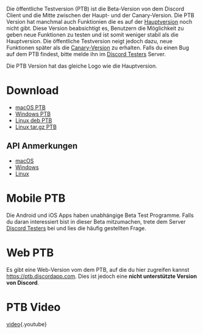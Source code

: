 <!-- TITLE: Discord öffentliche Testversion -->

Die öffentliche Testversion (PTB) ist die Beta-Version von dem Discord Client und die Mitte zwischen der Haupt- und der Canary-Version. Die PTB Version hat manchmal auch Funktionien die es auf der [Hauptversion](de/discord-stable) noch nicht gibt. Diese Version beabsichtigt es, Benutzern die Möglichkeit zu geben neue Funktionen zu testen und ist somit weniger stabil als die Hauptversion. Die öffentliche Testversion neigt jedoch dazu, neue Funktionen später als die [Canary-Version](/de/discord-canary) zu erhalten. Falls du einen Bug auf dem PTB findest, bitte melde ihn im [Discord Testers](https://discord.gg/discord-testers) Server. 

Die PTB Version hat das gleiche Logo wie die Hauptversion. 

# Download
* [macOS PTB](https://discordapp.com/api/download/ptb?platform=osx)
* [Windows PTB](https://discordapp.com/api/download/ptb?platform=win)
* [Linux deb PTB](https://discordapp.com/api/download/ptb?platform=linux&format=deb)
* [Linux tar.gz PTB](https://discordapp.com/api/download/ptb?platform=linux&format=tar.gz)
## API Anmerkungen
* [macOS](https://discordapp.com/api/ptb/updates?platform=osx)
* [Windows](https://discordapp.com/api/ptb/updates?platform=win)
* [Linux](https://discordapp.com/api/ptb/updates?platform=linux)

# Mobile PTB 
Die Android und iOS Apps haben unabhängige Beta Test Programme. Falls du daran interessiert bist in dieser Beta mitzumachen, trete dem Server [Discord Testers](http://discord.gg/discord-testers) bei und lies die häufig gestellten Frage.

# Web PTB
Es gibt eine Web-Version vom dem PTB, auf die du hier zugreifen kannst https://ptb.discordapp.com.  Dies ist jedoch eine
**nicht unterstützte Version von Discord**.

# PTB Video
[video](https://www.youtube.com/watch?v=HhrwPMtv8p4){.youtube}
